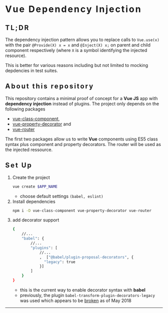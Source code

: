 <style>
    h1, h2, h3 { letter-spacing: 0.2rem; }
    </style>

Vue Dependency Injection
===
## TL;DR
The dependency injection pattern allows you to replace calls to `Vue.use(x)` with the pair `@Provide(X) x = x` and `@Inject(X) x;`  on parent and child component respectively (where `X` is a symbol identifying the injected resource). 

This is better for various reasons including but not limited to mocking depdencies in test suites.

## About this repository
This repository contains a minimal proof of concept for a **Vue JS** app with **dependency injection** instead of plugins. The project only depends on the following packages 
+ [vue-class-component][1],
+ [vue-property-decorator][2] and
+ [vue-router][4]

The first two packages allow us to write **Vue** components using ES5 class syntax plus component and property decorators. The router will be used as the injected ressource.

## Set Up
1. Create the project 
    ```bash
    vue create $APP_NAME
    ```
    * choose default settings `(babel, eslint)`
2. Install dependencies
    ```bash
    npm i -D vue-class-component vue-property-decorator vue-router
    ```
3. add decorator support
    ```bash
    {
        //...
        "babel": {
            //...
            "plugins": [
                //...
                ,  ["@babel/plugin-proposal-decorators", {
                  "legacy": true
                }]
            ]
        }
    }
    ```
    * this is the current way to enable decorator syntax with **babel**
    * previously, the plugin `babel-transform-plugin-decorators-legacy` was used which appears to be [broken][5] as of May 2018
---

[1]: https://github.com/vuejs/vue-class-component
[2]: https://github.com/kaorun343/vue-property-decorator
[3]: https://github.com/loganfsmyth/babel-plugin-transform-decorators-legacy
[4]: https://github.com/vuejs/vue-router
[5]: https://github.com/babel/babel/issues/7831